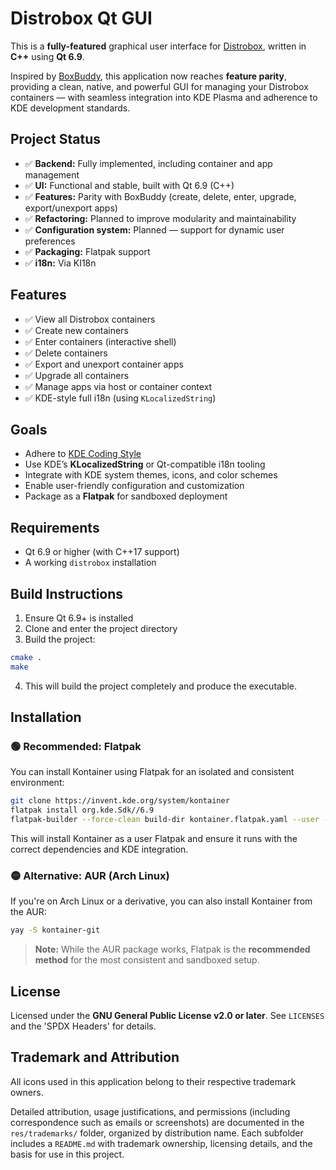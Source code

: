 # Distrobox Qt GUI

This is a **fully-featured** graphical user interface for [Distrobox](https://github.com/89luca89/distrobox), written in **C++** using **Qt 6.9**.

Inspired by [BoxBuddy](https://github.com/Dvlv/BoxBuddyRS/), this application now reaches **feature parity**, providing a clean, native, and powerful GUI for managing your Distrobox containers — with seamless integration into KDE Plasma and adherence to KDE development standards.

## Project Status

- ✅ **Backend:** Fully implemented, including container and app management  
- ✅ **UI:** Functional and stable, built with Qt 6.9 (C++)  
- ✅ **Features:** Parity with BoxBuddy (create, delete, enter, upgrade, export/unexport apps)  
- ✅ **Refactoring:** Planned to improve modularity and maintainability    
- ✅ **Configuration system:** Planned — support for dynamic user preferences  
- ✅ **Packaging:** Flatpak support
- ✅️ **i18n:** Via KI18n 


## Features

- ✅ View all Distrobox containers  
- ✅ Create new containers  
- ✅ Enter containers (interactive shell)  
- ✅ Delete containers  
- ✅ Export and unexport container apps  
- ✅ Upgrade all containers  
- ✅ Manage apps via host or container context  
- ✅️ KDE-style full i18n (using `KLocalizedString`)  

## Goals

- Adhere to [KDE Coding Style](https://community.kde.org/Policies/Frameworks_Coding_Style)  
- Use KDE’s **KLocalizedString** or Qt-compatible i18n tooling  
- Integrate with KDE system themes, icons, and color schemes  
- Enable user-friendly configuration and customization  
- Package as a **Flatpak** for sandboxed deployment

## Requirements

- Qt 6.9 or higher (with C++17 support)  
- A working `distrobox` installation

## Build Instructions

1. Ensure Qt 6.9+ is installed
2. Clone and enter the project directory
3. Build the project:

```bash
cmake .
make
```

4. This will build the project completely and produce the executable.

## Installation

### 🟢 Recommended: Flatpak

You can install Kontainer using Flatpak for an isolated and consistent environment:

```bash
git clone https://invent.kde.org/system/kontainer
flatpak install org.kde.Sdk//6.9
flatpak-builder --force-clean build-dir kontainer.flatpak.yaml --user --install
```

This will install Kontainer as a user Flatpak and ensure it runs with the correct dependencies and KDE integration.

### 🟡 Alternative: AUR (Arch Linux)

If you're on Arch Linux or a derivative, you can also install Kontainer from the AUR:

```bash
yay -S kontainer-git
```

> **Note:** While the AUR package works, Flatpak is the **recommended method** for the most consistent and sandboxed setup.

## License

Licensed under the **GNU General Public License v2.0 or later**. See `LICENSES` and the 'SPDX Headers' for details.

## Trademark and Attribution

All icons used in this application belong to their respective trademark owners.

Detailed attribution, usage justifications, and permissions (including correspondence such as emails or screenshots) are documented in the `res/trademarks/` folder, organized by distribution name. Each subfolder includes a `README.md` with trademark ownership, licensing details, and the basis for use in this project.
